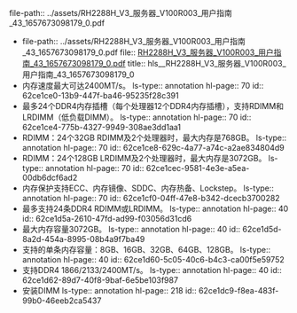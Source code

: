 file-path:: ../assets/RH2288H_V3_服务器_V100R003_用户指南_43_1657673098179_0.pdf

- file-path:: ../assets/RH2288H_V3_服务器_V100R003_用户指南_43_1657673098179_0.pdf
  file:: [RH2288H_V3_服务器_V100R003_用户指南_43_1657673098179_0.pdf](../assets/RH2288H_V3_服务器_V100R003_用户指南_43_1657673098179_0.pdf)
  title:: hls__RH2288H_V3_服务器_V100R003_用户指南_43_1657673098179_0
- 内存速度最大可达2400MT/s。
  ls-type:: annotation
  hl-page:: 70
  id:: 62ce1ce0-13b9-447f-ba46-95235f28c391
- 最多24个DDR4内存插槽（每个处理器12个DDR4内存插槽），支持RDIMM和LRDIMM（低负载DIMM）。
  ls-type:: annotation
  hl-page:: 70
  id:: 62ce1ce4-775b-4327-9949-308ae3dd1aa1
- RDIMM：24个32GB RDIMM及2个处理器时，最大内存是768GB。
  ls-type:: annotation
  hl-page:: 70
  id:: 62ce1ce8-629c-4a77-a74c-a2ae834804d9
- RDIMM：24个128GB LRDIMM及2个处理器时，最大内存是3072GB。
  ls-type:: annotation
  hl-page:: 70
  id:: 62ce1cec-9581-4e3e-a5ea-00db6dcf6ad2
- 内存保护支持ECC、内存镜像、SDDC、内存热备、Lockstep。
  ls-type:: annotation
  hl-page:: 70
  id:: 62ce1cf0-04ff-47e8-b342-dcecb3700282
- 最多支持24条DDR4 RDIMM或LRDIMM。
  ls-type:: annotation
  hl-page:: 40
  id:: 62ce1d5a-2610-47fd-ad99-f03056d31cd6
- 最大内存容量3072GB。
  ls-type:: annotation
  hl-page:: 40
  id:: 62ce1d5d-8a2d-454a-8995-08b4a9f7ba49
- 支持的单条内存容量：8GB、16GB、32GB、64GB、128GB。
  ls-type:: annotation
  hl-page:: 40
  id:: 62ce1d60-5c05-40c6-b4c3-ca00f5e59752
- 支持DDR4 1866/2133/2400MT/s。
  ls-type:: annotation
  hl-page:: 40
  id:: 62ce1d62-89d7-40f8-9baf-6e5be103f987
- 安装DIMM
  ls-type:: annotation
  hl-page:: 218
  id:: 62ce1dc9-f8ea-483f-99b0-46eeb2ca5437